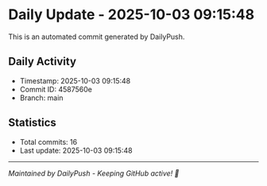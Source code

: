 # Daily Update - 2025-10-03 09:15:48

This is an automated commit generated by DailyPush.

## Daily Activity
- Timestamp: 2025-10-03 09:15:48
- Commit ID: 4587560e
- Branch: main

## Statistics
- Total commits: 16
- Last update: 2025-10-03 09:15:48

---
*Maintained by DailyPush - Keeping GitHub active! 🚀*
